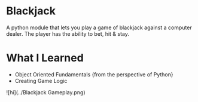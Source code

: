 # Blackjack

A python module that lets you play a game of blackjack against a computer dealer. The player has the ability to bet, hit & stay.

# What I Learned

* Object Oriented Fundamentals {from the perspective of Python}
* Creating Game Logic

![hi](../Blackjack Gameplay.png)
